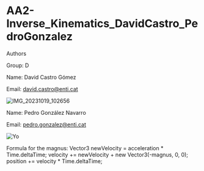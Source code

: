 # AA2-Inverse_Kinematics_DavidCastro_PedroGonzalez

Authors 

Group: D

Name: David Castro Gómez

Email: david.castro@enti.cat

![IMG_20231019_102656](https://github.com/DavidCastroGomez/AA1-ManualMovement_DavidCastro_PedroGonzalez/assets/99954770/c9632bb6-2ce8-40b8-ac5e-e56574061f43)

Name: Pedro González Navarro

Email: pedro.gonzalez@enti.cat

![Yo](https://github.com/DavidCastroGomez/AA1-ManualMovement_DavidCastro_PedroGonzalez/assets/99645935/151781d6-536e-4ca4-8afc-d8631f08d504)

Formula for the magnus:
   Vector3 newVelocity = acceleration * Time.deltaTime;
   velocity += newVelocity + new Vector3(-magnus, 0, 0);
   position += velocity * Time.deltaTime;